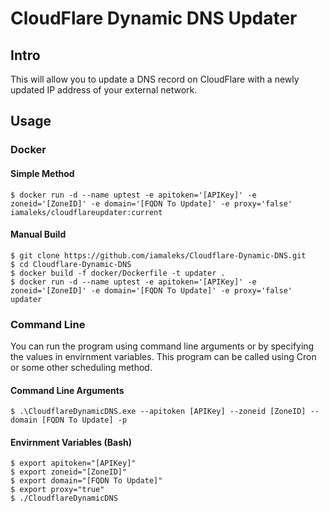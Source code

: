 # CloudFlare Dynamic DNS Updater

## Intro

This will allow you to update a DNS record on CloudFlare with a newly updated IP address of your external network.

## Usage

### Docker

#### Simple Method

```
$ docker run -d --name uptest -e apitoken='[APIKey]' -e zoneid='[ZoneID]' -e domain='[FQDN To Update]' -e proxy='false' iamaleks/cloudflareupdater:current
```

#### Manual Build

```
$ git clone https://github.com/iamaleks/Cloudflare-Dynamic-DNS.git
$ cd Cloudflare-Dynamic-DNS
$ docker build -f docker/Dockerfile -t updater .
$ docker run -d --name uptest -e apitoken='[APIKey]' -e zoneid='[ZoneID]' -e domain='[FQDN To Update]' -e proxy='false' updater
```

### Command Line

You can run the program using command line arguments or by specifying the values in envirnment variables. This program can be called using Cron or some other scheduling method.

#### Command Line Arguments
```
$ .\CloudflareDynamicDNS.exe --apitoken [APIKey] --zoneid [ZoneID] --domain [FQDN To Update] -p
```

#### Envirnment Variables (Bash)

```
$ export apitoken="[APIKey]"
$ export zoneid="[ZoneID]"
$ export domain="[FQDN To Update]"
$ export proxy="true"
$ ./CloudflareDynamicDNS
```
